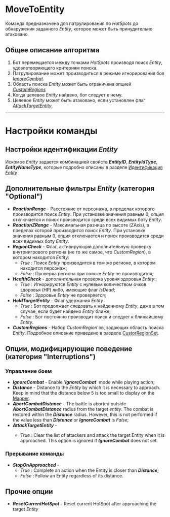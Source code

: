# **MoveToEntity**
Команда предназначена для патрулирования по *HotSpots* до обнаружения заданного *Entity*, которое может быть принудительно атаковано.
## Общее описание алгоритма
1. Бот перемещается между точками *HotSpots* производя поиск *Entity*, удовлетворяющего критериям поиска. 
1. Патрулирование может производиться в режиме игнорирования боя [*IgnoreCombat*](refIgnoreCombat).
1. Область поиска *Entity* может быть ограничена опцией [*CustomRegions*](refCustomRegions)
1. Когда целевое *Entity* найдено, бот следует к нему.
2. Целевое *Entity* может быть атаковано, если установлен флаг [*AttackTargetEntity*](#refAttackTargetEntity).

***

# **Настройки команды**
## **Настройки идентификации *Entity***
Искомое *Entity* задается комбинацией свойств ***EntityID***, ***EntityIdType***, ***EntityNameType***, которые подробно описаны в разделе [Идентификация *Entity*](../../General/EntityIdentification-RU.md)


## **Дополнительные фильтры *Entity* (категория "Optional")**

- ***ReactionRange*** - Расстояние от персонажа, в пределах которого производится поиск *Entity*. При установке значения равным 0, опция отключается и поиск производится среди всех видимых боту *Entity*.
- ***ReactionZRange*** - Максимальная разница по высоте (ZAxis), в пределах которой производится поиск *Entity*. При установке значения равным 0, опция отключается и поиск производится среди всех видимых боту *Entity*.
- ***RegionCheck*** - Флаг, активирующий дополнительную проверку внутриигрового региона (не то же самое, что *CustomRegion*), в котором находится *Entity*:
  + *True* : Поиск *Entity* производится в том же регионе, в котором находится персонаж;
  + *False* : Проверка региона при поиске *Entity* не производится;
- ***HealthCheck*** - дополнительная проверка уровня здоровья *Entity*:;
  + *True* : Игнорируются *Entity* с нулевым количеством очков здоровья (HP) либо, имеющие флаг *IsDead*;
  + *False* : Здоровье *Entity* не проверяется;
- ***HoldTargetEntity*** - Флаг удержания *Entity*
   + *True* : Бот продолжает следовать к найденному *Entity*, даже в том случае, если будет найдено *Entity* ближе;
   + *False* : Бот постоянно производит поиск и следует к ближайшему *Entity*.
- <a name ="refCustomRegions" />***CustomRegions*** - Набор *CustomRegion*'ов, задающих область поиска *Entity*. Подробное описание приведено в разделе [CustorRegionSet](../../General/CustorRegionSet-RU.md).

## **Опции, модифицирующие поведение (категория "Interruptions")**
### **Управление боем**
- <a name ="refIgnoreCombat" />***IgnoreCombat*** - Enable '***IgnoreCombat***' mode while playing action;
- ***Distance*** - Distance to the *Entity* by which it is necessary to approach. Keep in mind that the distance below 5 is too small to display on the [Mapper](../../Patches/Mapper/Mapper-RU.md).
- ***AbortCombatDistance*** - The battle is aborted outside ***AbortCombatDistance*** radius from the target *entity*. The combat is restored within the ***Distance*** radius. However, this is not performed if the value less than ***Distance*** or ***IgnoreCombat*** is *False*;
- <a name ="refAttackTargetEntity" /> ***AttackTargetEntity*** - 
  + *True* : Clear the list of attackers and attack the target Entity when it is approached. This option is ignored if ***IgnoreCombat*** does not set.
### **Прерывание команды**
- ***StopOnApproached*** - 
  + *True* : Complete an action when the Entity is closer than ***Distance***;
  + *False* : Follow an Entity regardless of its distance.

## **Прочие опции**
- ***ResetCurrentHotSpot*** - Reset current HotSpot after approaching the target *Entity*
